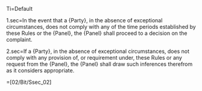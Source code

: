 Ti=Default

1.sec=In the event that a {Party}, in the absence of exceptional circumstances, does not comply with any of the time periods established by these Rules or the {Panel}, the {Panel} shall proceed to a decision on the complaint.

2.sec=If a {Party}, in the absence of exceptional circumstances, does not comply with any provision of, or requirement under, these Rules or any request from the {Panel}, the {Panel} shall draw such inferences therefrom as it considers appropriate.

=[02/Bit/Ssec_02]